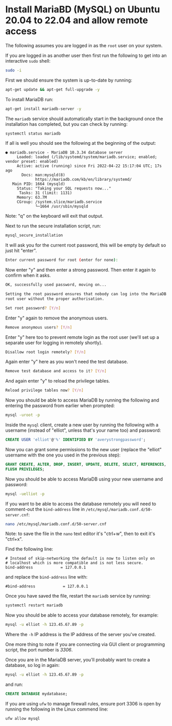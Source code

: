# Install MariaBD (MySQL) on Ubuntu 20.04 to 22.04 and allow remote access

The following assumes you are logged in as the `root` user on your system.

If you are logged in as another user then first run the following to get into an interactive `sudo` shell:

```bash
sudo -i
```

First we should ensure the system is up-to-date by running:

```bash
apt-get update && apt-get full-upgrade -y
```

To install MariaDB run:

```bash
apt-get install mariadb-server -y
```

The `mariadb` service should automatically start in the background once the installation has completed, but you can check by running:

```bash
systemctl status mariadb
```

If all is well you should see the following at the beginning of the output:

```
● mariadb.service - MariaDB 10.3.34 database server
     Loaded: loaded (/lib/systemd/system/mariadb.service; enabled; vendor preset: enabled)
     Active: active (running) since Fri 2022-04-22 15:17:04 UTC; 17s ago
       Docs: man:mysqld(8)
             https://mariadb.com/kb/en/library/systemd/
   Main PID: 1664 (mysqld)
     Status: "Taking your SQL requests now..."
      Tasks: 31 (limit: 1131)
     Memory: 63.7M
     CGroup: /system.slice/mariadb.service
             └─1664 /usr/sbin/mysqld
```

Note: "q" on the keyboard will exit that output.

Next to run the secure installation script, run:

```bash
mysql_secure_installation
```

It will ask you for the current root password, this will be empty by default so just hit "enter".

```bash
Enter current password for root (enter for none): 
```

Now enter "y" and then enter a strong password. Then enter it again to confirm when it asks.

```bash
OK, successfully used password, moving on...

Setting the root password ensures that nobody can log into the MariaDB
root user without the proper authorisation.

Set root password? [Y/n]
```

Enter "y" again to remove the anonymous users.

```bash
Remove anonymous users? [Y/n]
```

Enter "y" here too to prevent remote login as the root user (we'll set up a separate user for logging in remotely shortly).

```bash
Disallow root login remotely? [Y/n] 
```

Again enter "y" here as you won't need the test database.

```bash
Remove test database and access to it? [Y/n] 
```

And again enter "y" to reload the privilege tables.

```bash
Reload privilege tables now? [Y/n] 
```

Now you should be able to access MariaDB by running the following and entering the password from earlier when prompted:

```bash
mysql -uroot -p
```

Inside the `mysql` client, create a new user by running the following with a username (instead of "elliot", unless that's your name too) and password:

```sql
CREATE USER 'elliot'@'%' IDENTIFIED BY 'averystrongpassword';
```

Now you can grant some permissions to the new user (replace the "elliot" username with the one you used in the previous step):

```sql
GRANT CREATE, ALTER, DROP, INSERT, UPDATE, DELETE, SELECT, REFERENCES, RELOAD on *.* TO 'elliot'@'%' WITH GRANT OPTION;
FLUSH PRIVILEGES;
```

Now you should be able to access MariaDB using your new username and password:

```bash
mysql -uelliot -p
```

If you want to be able to access the database remotely you will need to comment-out the `bind-address` line in `/etc/mysql/mariadb.conf.d/50-server.cnf`:

```bash
nano /etc/mysql/mariadb.conf.d/50-server.cnf
```

Note: to save the file in the `nano` text editor it's "ctrl+w", then to exit it's "ctrl+x".

Find the following line:

```
# Instead of skip-networking the default is now to listen only on
# localhost which is more compatible and is not less secure.
bind-address            = 127.0.0.1
```

and replace the `bind-address` line with:

```
#bind-address            = 127.0.0.1
```

Once you have saved the file, restart the `mariadb` service by running:

```bash
systemctl restart mariadb
```

Now you should be able to access your database remotely, for example:

```bash
mysql -u elliot -h 123.45.67.89 -p
```

Where the `-h` IP address is the IP address of the server you've created.

One more thing to note if you are connecting via GUI client or programming script, the port number is _3306_.

Once you are in the MariaDB server, you'll probably want to create a database, so log in again:

```bash
mysql -u elliot -h 123.45.67.89 -p
```

and run:

```sql
CREATE DATABASE mydatabase;
```

If you are using `ufw` to manage firewall rules, ensure port 3306 is open by running the following in the Linux commend line:

```bash
ufw allow mysql
```
